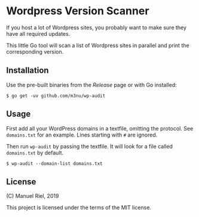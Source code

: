 # Wordpress Version Scanner

If you host a lot of Wordpress sites, you probably want to make sure they have all required updates.

This little Go tool will scan a list of Wordpress sites in parallel and print the corresponding version.

## Installation
Use the pre-built binaries from the *Release* page or with Go installed:

`$ go get -uv github.com/m3nu/wp-audit`

## Usage
First add all your WordPress domains in a textfile, omitting the protocol. See `domains.txt` for an example. Lines starting with `#` are ignored.

Then run `wp-audit` by passing the textfile. It will look for a file called `domains.txt` by default.

`$ wp-audit --domain-list domains.txt`

## License
(C) Manuel Riel, 2019

This project is licensed under the terms of the MIT license.
